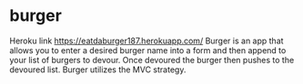 # burger
Heroku link https://eatdaburger187.herokuapp.com/
Burger is an app that allows you to enter a desired burger name into a form and then append to your list of burgers to devour.
Once devoured the burger then pushes to the devoured list.  Burger utilizes the MVC strategy.

